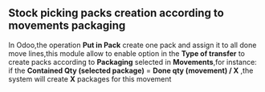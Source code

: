 Stock picking packs creation according to movements packaging
-------------------------------------------------------------
In Odoo,the operation __Put in Pack__ create one pack and assign it to all done move lines,this module allow to enable option in the __Type of transfer__ to create packs according to __Packaging__ selected in __Movements__,for instance: if the __Contained Qty (selected package)__ = __Done qty (movement) / X__ ,the system will create __X__ packages for this movement 



